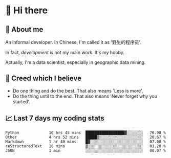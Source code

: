 # 👋 Hi there

## :speech_balloon: About me

An informal developer. In Chinese, I'm called it as '野生的程序员'.

In fact, _development_ is not my main work. It's my hobby.

Actually, I'm a data scientist, especially in geographic data mining.

## :see_no_evil: Creed which I believe

- Do one thing and do the best. That also means 'Less is more'.
- Do the thing until to the end. That also means 'Never forget why you started'.

## :chart_with_upwards_trend: Last 7 days my coding stats

<!--START_SECTION:waka-->
```text
Python             16 hrs 45 mins  █████████████████▓░░░░░░░   70.98 % 
Other              4 hrs 52 mins   █████▒░░░░░░░░░░░░░░░░░░░   20.67 % 
Markdown           1 hr 40 mins    █▓░░░░░░░░░░░░░░░░░░░░░░░   07.08 % 
reStructuredText   16 mins         ▒░░░░░░░░░░░░░░░░░░░░░░░░   01.20 % 
JSON               1 min           ░░░░░░░░░░░░░░░░░░░░░░░░░   00.07 % 
```
<!--END_SECTION:waka-->
